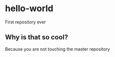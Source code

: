 # hello-world
First repository ever

## Why is that so cool? 
Because you are not touching the master repository
